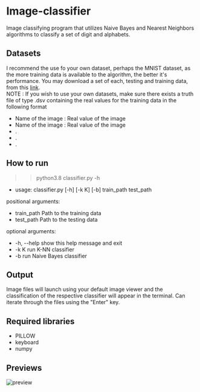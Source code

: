 # Image-classifier
Image classifying program that utilizes Naive Bayes and Nearest Neighbors algorithms to classify a set of digit and alphabets.

## Datasets
I recommend the use fo your own dataset, perhaps the MNIST dataset, as the more training data is available to the algorithm, the better it's performance.
You may download a set of each, testing and training data, from this [link](https://drive.google.com/drive/folders/1E4UcSEuAquXD-riOIfxO5VYZbxjnFUwj?usp=sharing).  
NOTE : If you wish to use your own datasets, make sure there exists a truth file of type .dsv containing the real values for the training data in the following format 
- Name of the image : Real value of the image 
- Name of the image : Real value of the image
- .
- .
- .

## How to run
>> python3.8 classifier.py -h
* usage: classifier.py [-h] [-k K] [-b] train_path test_path

positional arguments:
  * train_path  Path to the training data
  * test_path   Path to the testing data

optional arguments:
  * -h, --help  show this help message and exit
  * -k K        run K-NN classifier
  * -b          run Naive Bayes classifier

## Output
Image files will launch using your default image viewer and the classification of the respective classifier will appear in the terminal.
Can iterate through the files using the "Enter" key.

## Required libraries

* PILLOW
* keyboard
* numpy

## Previews

![preview](https://drive.google.com/file/d/1VVK1Z_3gZtoecXY6VMLffsq5H98AVnjb/view?usp=sharing)
  
